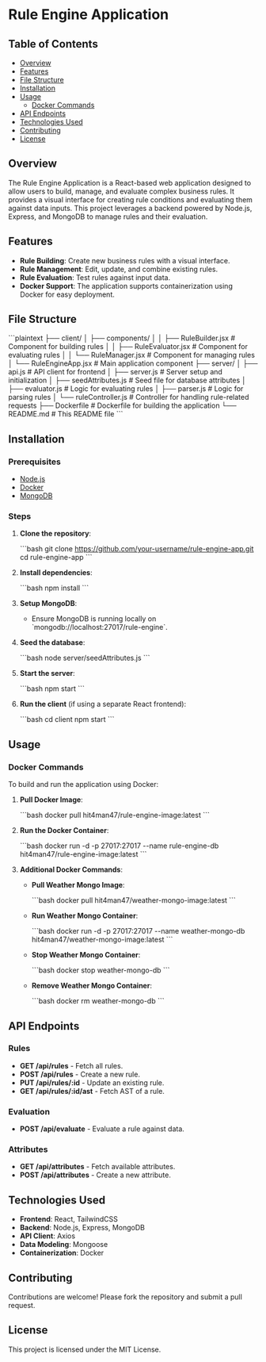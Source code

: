 # Rule Engine Application

## Table of Contents
- [Overview](#overview)
- [Features](#features)
- [File Structure](#file-structure)
- [Installation](#installation)
- [Usage](#usage)
  - [Docker Commands](#docker-commands)
- [API Endpoints](#api-endpoints)
- [Technologies Used](#technologies-used)
- [Contributing](#contributing)
- [License](#license)

## Overview

The Rule Engine Application is a React-based web application designed to allow users to build, manage, and evaluate complex business rules. It provides a visual interface for creating rule conditions and evaluating them against data inputs. This project leverages a backend powered by Node.js, Express, and MongoDB to manage rules and their evaluation.

## Features

- **Rule Building**: Create new business rules with a visual interface.
- **Rule Management**: Edit, update, and combine existing rules.
- **Rule Evaluation**: Test rules against input data.
- **Docker Support**: The application supports containerization using Docker for easy deployment.

## File Structure

\`\`\`plaintext
├── client/
│   ├── components/
│   │   ├── RuleBuilder.jsx        # Component for building rules
│   │   ├── RuleEvaluator.jsx      # Component for evaluating rules
│   │   └── RuleManager.jsx        # Component for managing rules
│   └── RuleEngineApp.jsx          # Main application component
├── server/
│   ├── api.js                     # API client for frontend
│   ├── server.js                  # Server setup and initialization
│   ├── seedAttributes.js          # Seed file for database attributes
│   ├── evaluator.js               # Logic for evaluating rules
│   ├── parser.js                  # Logic for parsing rules
│   └── ruleController.js          # Controller for handling rule-related requests
├── Dockerfile                      # Dockerfile for building the application
└── README.md                       # This README file
\`\`\`

## Installation

### Prerequisites

- [Node.js](https://nodejs.org/)
- [Docker](https://www.docker.com/get-started)
- [MongoDB](https://www.mongodb.com/)

### Steps

1. **Clone the repository**:

    \`\`\`bash
    git clone https://github.com/your-username/rule-engine-app.git
    cd rule-engine-app
    \`\`\`

2. **Install dependencies**:

    \`\`\`bash
    npm install
    \`\`\`

3. **Setup MongoDB**:
   - Ensure MongoDB is running locally on \`mongodb://localhost:27017/rule-engine\`.

4. **Seed the database**:

    \`\`\`bash
    node server/seedAttributes.js
    \`\`\`

5. **Start the server**:

    \`\`\`bash
    npm start
    \`\`\`

6. **Run the client** (if using a separate React frontend):

    \`\`\`bash
    cd client
    npm start
    \`\`\`

## Usage

### Docker Commands

To build and run the application using Docker:

1. **Pull Docker Image**:

    \`\`\`bash
    docker pull hit4man47/rule-engine-image:latest
    \`\`\`

2. **Run the Docker Container**:

    \`\`\`bash
    docker run -d -p 27017:27017 --name rule-engine-db hit4man47/rule-engine-image:latest
    \`\`\`

3. **Additional Docker Commands**:

    - **Pull Weather Mongo Image**:

        \`\`\`bash
        docker pull hit4man47/weather-mongo-image:latest
        \`\`\`

    - **Run Weather Mongo Container**:

        \`\`\`bash
        docker run -d -p 27017:27017 --name weather-mongo-db hit4man47/weather-mongo-image:latest
        \`\`\`

    - **Stop Weather Mongo Container**:

        \`\`\`bash
        docker stop weather-mongo-db
        \`\`\`

    - **Remove Weather Mongo Container**:

        \`\`\`bash
        docker rm weather-mongo-db
        \`\`\`

## API Endpoints

### Rules

- **GET /api/rules** - Fetch all rules.
- **POST /api/rules** - Create a new rule.
- **PUT /api/rules/:id** - Update an existing rule.
- **GET /api/rules/:id/ast** - Fetch AST of a rule.

### Evaluation

- **POST /api/evaluate** - Evaluate a rule against data.

### Attributes

- **GET /api/attributes** - Fetch available attributes.
- **POST /api/attributes** - Create a new attribute.

## Technologies Used

- **Frontend**: React, TailwindCSS
- **Backend**: Node.js, Express, MongoDB
- **API Client**: Axios
- **Data Modeling**: Mongoose
- **Containerization**: Docker

## Contributing

Contributions are welcome! Please fork the repository and submit a pull request.

## License

This project is licensed under the MIT License.
